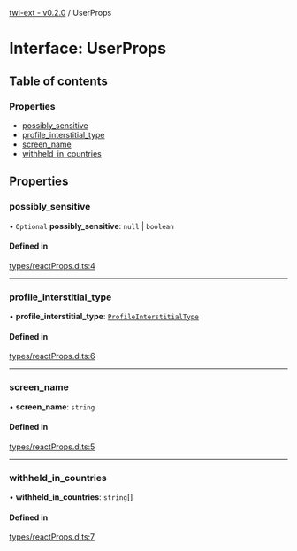 [twi-ext - v0.2.0](../README.md) / UserProps

# Interface: UserProps

## Table of contents

### Properties

- [possibly\_sensitive](UserProps.md#possibly_sensitive)
- [profile\_interstitial\_type](UserProps.md#profile_interstitial_type)
- [screen\_name](UserProps.md#screen_name)
- [withheld\_in\_countries](UserProps.md#withheld_in_countries)

## Properties

### possibly\_sensitive

• `Optional` **possibly\_sensitive**: ``null`` \| `boolean`

#### Defined in

[types/reactProps.d.ts:4](https://github.com/Robot-Inventor/twi-ext/blob/85bf63c0c3184d3a5e0aa682ee4855cd2ce2361b/src/types/reactProps.d.ts#L4)

___

### profile\_interstitial\_type

• **profile\_interstitial\_type**: [`ProfileInterstitialType`](../README.md#profileinterstitialtype)

#### Defined in

[types/reactProps.d.ts:6](https://github.com/Robot-Inventor/twi-ext/blob/85bf63c0c3184d3a5e0aa682ee4855cd2ce2361b/src/types/reactProps.d.ts#L6)

___

### screen\_name

• **screen\_name**: `string`

#### Defined in

[types/reactProps.d.ts:5](https://github.com/Robot-Inventor/twi-ext/blob/85bf63c0c3184d3a5e0aa682ee4855cd2ce2361b/src/types/reactProps.d.ts#L5)

___

### withheld\_in\_countries

• **withheld\_in\_countries**: `string`[]

#### Defined in

[types/reactProps.d.ts:7](https://github.com/Robot-Inventor/twi-ext/blob/85bf63c0c3184d3a5e0aa682ee4855cd2ce2361b/src/types/reactProps.d.ts#L7)
